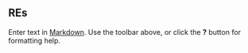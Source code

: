 ## REs

Enter text in [Markdown](http://daringfireball.net/projects/markdown/). Use the toolbar above, or click the **?** button for formatting help.
